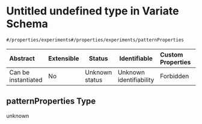 # Untitled undefined type in Variate Schema

```txt
#/properties/experiments#/properties/experiments/patternProperties
```




| Abstract            | Extensible | Status         | Identifiable            | Custom Properties | Additional Properties | Access Restrictions | Defined In                                                                 |
| :------------------ | ---------- | -------------- | ----------------------- | :---------------- | --------------------- | ------------------- | -------------------------------------------------------------------------- |
| Can be instantiated | No         | Unknown status | Unknown identifiability | Forbidden         | Allowed               | none                | [variate.schema.json\*](../out/variate.schema.json "open original schema") |

## patternProperties Type

unknown
